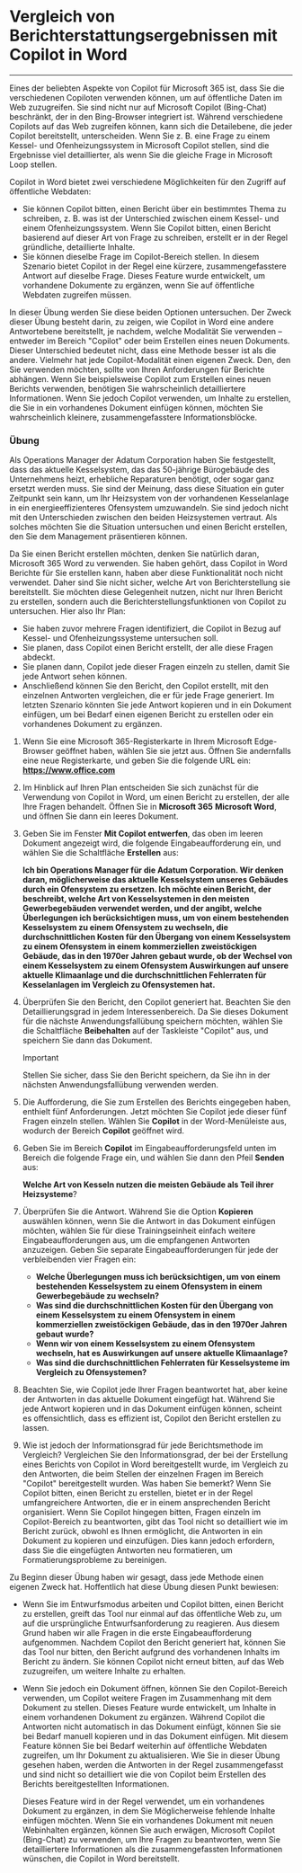 # Vergleich von Berichterstattungsergebnissen mit Copilot in Word
---
Eines der beliebten Aspekte von Copilot für Microsoft 365 ist, dass Sie die verschiedenen Copiloten verwenden können, um auf öffentliche Daten im Web zuzugreifen. Sie sind nicht nur auf Microsoft Copilot (Bing-Chat) beschränkt, der in den Bing-Browser integriert ist. Während verschiedene Copilots auf das Web zugreifen können, kann sich die Detailebene, die jeder Copilot bereitstellt, unterscheiden. Wenn Sie z. B. eine Frage zu einem Kessel- und Ofenheizungssystem in Microsoft Copilot stellen, sind die Ergebnisse viel detaillierter, als wenn Sie die gleiche Frage in Microsoft Loop stellen.

Copilot in Word bietet zwei verschiedene Möglichkeiten für den Zugriff auf öffentliche Webdaten:

 -  Sie können Copilot bitten, einen Bericht über ein bestimmtes Thema zu schreiben, z. B. was ist der Unterschied zwischen einem Kessel- und einem Ofenheizungssystem. Wenn Sie Copilot bitten, einen Bericht basierend auf dieser Art von Frage zu schreiben, erstellt er in der Regel gründliche, detaillierte Inhalte.
 -  Sie können dieselbe Frage im Copilot-Bereich stellen. In diesem Szenario bietet Copilot in der Regel eine kürzere, zusammengefasstere Antwort auf dieselbe Frage. Dieses Feature wurde entwickelt, um vorhandene Dokumente zu ergänzen, wenn Sie auf öffentliche Webdaten zugreifen müssen.

In dieser Übung werden Sie diese beiden Optionen untersuchen. Der Zweck dieser Übung besteht darin, zu zeigen, wie Copilot in Word eine andere Antwortebene bereitstellt, je nachdem, welche Modalität Sie verwenden – entweder im Bereich "Copilot" oder beim Erstellen eines neuen Dokuments. Dieser Unterschied bedeutet nicht, dass eine Methode besser ist als die andere. Vielmehr hat jede Copilot-Modalität einen eigenen Zweck. Den, den Sie verwenden möchten, sollte von Ihren Anforderungen für Berichte abhängen. Wenn Sie beispielsweise Copilot zum Erstellen eines neuen Berichts verwenden, benötigen Sie wahrscheinlich detailliertere Informationen. Wenn Sie jedoch Copilot verwenden, um Inhalte zu erstellen, die Sie in ein vorhandenes Dokument einfügen können, möchten Sie wahrscheinlich kleinere, zusammengefasstere Informationsblöcke.

### Übung

Als Operations Manager der Adatum Corporation haben Sie festgestellt, dass das aktuelle Kesselsystem, das das 50-jährige Bürogebäude des Unternehmens heizt, erhebliche Reparaturen benötigt, oder sogar ganz ersetzt werden muss. Sie sind der Meinung, dass diese Situation ein guter Zeitpunkt sein kann, um Ihr Heizsystem von der vorhandenen Kesselanlage in ein energieeffizienteres Ofensystem umzuwandeln. Sie sind jedoch nicht mit den Unterschieden zwischen den beiden Heizsystemen vertraut. Als solches möchten Sie die Situation untersuchen und einen Bericht erstellen, den Sie dem Management präsentieren können.

Da Sie einen Bericht erstellen möchten, denken Sie natürlich daran, Microsoft 365 Word zu verwenden. Sie haben gehört, dass Copilot in Word Berichte für Sie erstellen kann, haben aber diese Funktionalität noch nicht verwendet. Daher sind Sie nicht sicher, welche Art von Berichterstellung sie bereitstellt. Sie möchten diese Gelegenheit nutzen, nicht nur Ihren Bericht zu erstellen, sondern auch die Berichterstellungsfunktionen von Copilot zu untersuchen. Hier also Ihr Plan:

 -  Sie haben zuvor mehrere Fragen identifiziert, die Copilot in Bezug auf Kessel- und Ofenheizungssysteme untersuchen soll.
 -  Sie planen, dass Copilot einen Bericht erstellt, der alle diese Fragen abdeckt.
 -  Sie planen dann, Copilot jede dieser Fragen einzeln zu stellen, damit Sie jede Antwort sehen können.
 -  Anschließend können Sie den Bericht, den Copilot erstellt, mit den einzelnen Antworten vergleichen, die er für jede Frage generiert. Im letzten Szenario könnten Sie jede Antwort kopieren und in ein Dokument einfügen, um bei Bedarf einen eigenen Bericht zu erstellen oder ein vorhandenes Dokument zu ergänzen.

1.  Wenn Sie eine Microsoft 365-Registerkarte in Ihrem Microsoft Edge-Browser geöffnet haben, wählen Sie sie jetzt aus. Öffnen Sie andernfalls eine neue Registerkarte, und geben Sie die folgende URL ein: **https://www.office.com**
2.  Im Hinblick auf Ihren Plan entscheiden Sie sich zunächst für die Verwendung von Copilot in Word, um einen Bericht zu erstellen, der alle Ihre Fragen behandelt. Öffnen Sie in **Microsoft 365** **Microsoft Word**, und öffnen Sie dann ein leeres Dokument.
3.  Geben Sie im Fenster **Mit Copilot entwerfen**, das oben im leeren Dokument angezeigt wird, die folgende Eingabeaufforderung ein, und wählen Sie die Schaltfläche **Erstellen** aus:
    
    **Ich bin Operations Manager für die Adatum Corporation. Wir denken daran, möglicherweise das aktuelle Kesselsystem unseres Gebäudes durch ein Ofensystem zu ersetzen. Ich möchte einen Bericht, der beschreibt, welche Art von Kesselsystemen in den meisten Gewerbegebäuden verwendet werden, und der angibt, welche Überlegungen ich berücksichtigen muss, um von einem bestehenden Kesselsystem zu einem Ofensystem zu wechseln, die durchschnittlichen Kosten für den Übergang von einem Kesselsystem zu einem Ofensystem in einem kommerziellen zweistöckigen Gebäude, das in den 1970er Jahren gebaut wurde, ob der Wechsel von einem Kesselsystem zu einem Ofensystem Auswirkungen auf unsere aktuelle Klimaanlage und die durchschnittlichen Fehlerraten für Kesselanlagen im Vergleich zu Ofensystemen hat.**
4.  Überprüfen Sie den Bericht, den Copilot generiert hat. Beachten Sie den Detaillierungsgrad in jedem Interessenbereich. Da Sie dieses Dokument für die nächste Anwendungsfallübung speichern möchten, wählen Sie die Schaltfläche **Beibehalten** auf der Taskleiste "Copilot" aus, und speichern Sie dann das Dokument.
    
    > [!IMPORTANT]
    > Stellen Sie sicher, dass Sie den Bericht speichern, da Sie ihn in der nächsten Anwendungsfallübung verwenden werden.
5.  Die Aufforderung, die Sie zum Erstellen des Berichts eingegeben haben, enthielt fünf Anforderungen. Jetzt möchten Sie Copilot jede dieser fünf Fragen einzeln stellen. Wählen Sie **Copilot** in der Word-Menüleiste aus, wodurch der Bereich **Copilot** geöffnet wird.
6.  Geben Sie im Bereich **Copilot** im Eingabeaufforderungsfeld unten im Bereich die folgende Frage ein, und wählen Sie dann den Pfeil **Senden** aus:
    
    **Welche Art von Kesseln nutzen die meisten Gebäude als Teil ihrer Heizsysteme**?
7.  Überprüfen Sie die Antwort. Während Sie die Option **Kopieren** auswählen können, wenn Sie die Antwort in das Dokument einfügen möchten, wählen Sie für diese Trainingseinheit einfach weitere Eingabeaufforderungen aus, um die empfangenen Antworten anzuzeigen. Geben Sie separate Eingabeaufforderungen für jede der verbleibenden vier Fragen ein:
     -  **Welche Überlegungen muss ich berücksichtigen, um von einem bestehenden Kesselsystem zu einem Ofensystem in einem Gewerbegebäude zu wechseln?**
     -  **Was sind die durchschnittlichen Kosten für den Übergang von einem Kesselsystem zu einem Ofensystem in einem kommerziellen zweistöckigen Gebäude, das in den 1970er Jahren gebaut wurde?**
     -  **Wenn wir von einem Kesselsystem zu einem Ofensystem wechseln, hat es Auswirkungen auf unsere aktuelle Klimaanlage?**
     -  **Was sind die durchschnittlichen Fehlerraten für Kesselsysteme im Vergleich zu Ofensystemen?**
8.  Beachten Sie, wie Copilot jede Ihrer Fragen beantwortet hat, aber keine der Antworten in das aktuelle Dokument eingefügt hat. Während Sie jede Antwort kopieren und in das Dokument einfügen können, scheint es offensichtlich, dass es effizient ist, Copilot den Bericht erstellen zu lassen.
9.  Wie ist jedoch der Informationsgrad für jede Berichtsmethode im Vergleich? Vergleichen Sie den Informationsgrad, der bei der Erstellung eines Berichts von Copilot in Word bereitgestellt wurde, im Vergleich zu den Antworten, die beim Stellen der einzelnen Fragen im Bereich "Copilot" bereitgestellt wurden. Was haben Sie bemerkt? Wenn Sie Copilot bitten, einen Bericht zu erstellen, bietet er in der Regel umfangreichere Antworten, die er in einem ansprechenden Bericht organisiert. Wenn Sie Copilot hingegen bitten, Fragen einzeln im Copilot-Bereich zu beantworten, gibt das Tool nicht so detailliert wie im Bericht zurück, obwohl es Ihnen ermöglicht, die Antworten in ein Dokument zu kopieren und einzufügen. Dies kann jedoch erfordern, dass Sie die eingefügten Antworten neu formatieren, um Formatierungsprobleme zu bereinigen.

Zu Beginn dieser Übung haben wir gesagt, dass jede Methode einen eigenen Zweck hat. Hoffentlich hat diese Übung diesen Punkt bewiesen:

 -  Wenn Sie im Entwurfsmodus arbeiten und Copilot bitten, einen Bericht zu erstellen, greift das Tool nur einmal auf das öffentliche Web zu, um auf die ursprüngliche Entwurfsanforderung zu reagieren. Aus diesem Grund haben wir alle Fragen in die erste Eingabeaufforderung aufgenommen. Nachdem Copilot den Bericht generiert hat, können Sie das Tool nur bitten, den Bericht aufgrund des vorhandenen Inhalts im Bericht zu ändern. Sie können Copilot nicht erneut bitten, auf das Web zuzugreifen, um weitere Inhalte zu erhalten.
 -  Wenn Sie jedoch ein Dokument öffnen, können Sie den Copilot-Bereich verwenden, um Copilot weitere Fragen im Zusammenhang mit dem Dokument zu stellen. Dieses Feature wurde entwickelt, um Inhalte in einem vorhandenen Dokument zu ergänzen. Während Copilot die Antworten nicht automatisch in das Dokument einfügt, können Sie sie bei Bedarf manuell kopieren und in das Dokument einfügen. Mit diesem Feature können Sie bei Bedarf weiterhin auf öffentliche Webdaten zugreifen, um Ihr Dokument zu aktualisieren. Wie Sie in dieser Übung gesehen haben, werden die Antworten in der Regel zusammengefasst und sind nicht so detailliert wie die von Copilot beim Erstellen des Berichts bereitgestellten Informationen.
    
    Dieses Feature wird in der Regel verwendet, um ein vorhandenes Dokument zu ergänzen, in dem Sie Möglicherweise fehlende Inhalte einfügen möchten. Wenn Sie ein vorhandenes Dokument mit neuen Webinhalten ergänzen, können Sie auch erwägen, Microsoft Copilot (Bing-Chat) zu verwenden, um Ihre Fragen zu beantworten, wenn Sie detailliertere Informationen als die zusammengefassten Informationen wünschen, die Copilot in Word bereitstellt.

